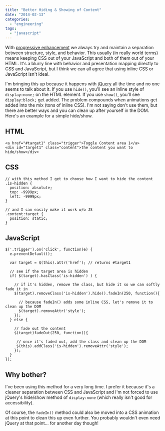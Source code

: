 ```yaml
---
title: "Better Hiding & Showing of Content"
date: "2014-02-13"
categories: 
  - "engineering"
tags: 
  - "javascript"
---
```


With [progressive enhancement](http://en.wikipedia.org/wiki/Progressive_enhancement) we always try and maintain a separation between structure, style, and behavior. This usually (in really world terms) means keeping CSS out of your JavaScript and both of them out of your HTML. It's a blurry line with behavior and presentation mapping directly to CSS and JavaScript, but I think we can all agree that using inline CSS or JavaScript isn't ideal.

I'm bringing this up because it happens with [jQuery](http://jquery.com/) all the time and no one seems to talk about it. If you use `hide()`, you'll see an inline style of `display:none;` on the HTML element. If you use `show()`, you'll see `display:block;` get added. The problem compounds when animations get added into the mix (tons of inline CSS). I'm not saying don't use them, but there are better ways and you can clean up after yourself in the DOM. Here's an example for a simple hide/show.

## HTML

```
<a href="#target1" class="trigger">Toggle Content area 1</a>
<div id="target1" class="content">the content you want to hide/show</div>
```

## CSS

```
// with this method I get to choose how I want to hide the content
.is-hidden {
  position: absolute;
  top: -9999px;
  left: -9999px;
}

// and I can easily make it work w/o JS
.content:target {
  position: static;
}
```

## JavaScript

```
$('.trigger').on('click', function(e) {
  e.preventDefault();

  var target = $(this).attr('href'); // returns #target1

  // see if the target area is hidden
  if( $(target).hasClass('is-hidden') ) {

    // if it's hidden, remove the class, but hide it so we can softly fade it in
    $(target).removeClass('is-hidden').hide().fadeIn(250, function(){

      // because fadeIn() adds some inline CSS, let's remove it to clean up the DOM
      $(target).removeAttr('style');
    });
  } else {

    // fade out the content
    $(target)fadeOut(250, function(){

     // once it's faded out, add the class and clean up the DOM
     $(this).addClass('is-hidden').removeAttr('style');
    });
  }
});
```

## Why bother?

I've been using this method for a very long time. I prefer it because it's a cleaner separation between CSS and JavaScript and I'm not forced to use jQuery's hide/show method of `display:none` (which really isn't good for accessibility).

Of course, the `fadeIn()` method could also be moved into a CSS animation at this point to clean this up even further. You probably wouldn't even need jQuery at that point... for another day though!
